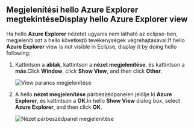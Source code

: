 ## <a name="display-hello-azure-explorer-view"></a><span data-ttu-id="57d0e-101">Megjelenítési hello Azure Explorer megtekintése</span><span class="sxs-lookup"><span data-stu-id="57d0e-101">Display hello Azure Explorer view</span></span>

<span data-ttu-id="57d0e-102">Ha hello **Azure Explorer** nézetet ugyanis nem látható az eclipse-ben, megjeleníti azt a hello következő tevékenységek végrehajtásával:</span><span class="sxs-lookup"><span data-stu-id="57d0e-102">If hello **Azure Explorer** view is not visible in Eclipse, display it by doing hello following:</span></span>

1. <span data-ttu-id="57d0e-103">Kattintson a **ablak**, kattintson a **nézet megjelenítése**, és kattintson a **más**.</span><span class="sxs-lookup"><span data-stu-id="57d0e-103">Click **Window**, click **Show View**, and then click **Other**.</span></span>

   ![View parancs megjelenítése](./media/azure-toolkit-for-eclipse-show-azure-explorer/show-az-exp-01.png)

2. <span data-ttu-id="57d0e-105">A hello **nézet megjelenítése** párbeszédpanelen jelölje ki **Azure Explorer**, és kattintson a **OK**.</span><span class="sxs-lookup"><span data-stu-id="57d0e-105">In hello **Show View** dialog box, select **Azure Explorer**, and then click **OK**.</span></span>

   ![Nézet párbeszédpanel megjelenítése](./media/azure-toolkit-for-eclipse-show-azure-explorer/show-az-exp-02.png)

